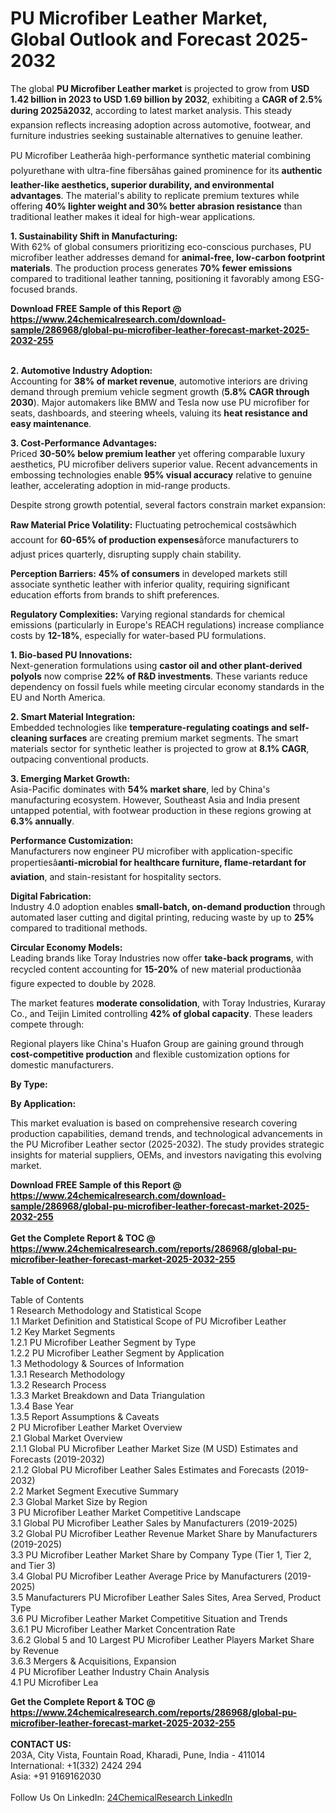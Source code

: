 <h1>PU Microfiber Leather Market, Global Outlook and Forecast 2025-2032</h1><p>The global <strong>PU Microfiber Leather market</strong> is projected to grow from <strong>USD 1.42 billion in 2023 to USD 1.69 billion by 2032</strong>, exhibiting a <strong>CAGR of 2.5% during 2025â2032</strong>, according to latest market analysis. This steady expansion reflects increasing adoption across automotive, footwear, and furniture industries seeking sustainable alternatives to genuine leather.</p><p>PU Microfiber Leatherâa high-performance synthetic material combining polyurethane with ultra-fine fibersâhas gained prominence for its <strong>authentic leather-like aesthetics, superior durability, and environmental advantages</strong>. The material's ability to replicate premium textures while offering <strong>40% lighter weight and 30% better abrasion resistance</strong> than traditional leather makes it ideal for high-wear applications.</p><p><strong>1. Sustainability Shift in Manufacturing:</strong><br>
With 62% of global consumers prioritizing eco-conscious purchases, PU microfiber leather addresses demand for <strong>animal-free, low-carbon footprint materials</strong>. The production process generates <strong>70% fewer emissions</strong> compared to traditional leather tanning, positioning it favorably among ESG-focused brands.</p><div><b>Download FREE Sample of this Report @ 
            <a href="https://www.24chemicalresearch.com/download-sample/286968/global-pu-microfiber-leather-forecast-market-2025-2032-255">
            https://www.24chemicalresearch.com/download-sample/286968/global-pu-microfiber-leather-forecast-market-2025-2032-255</a></b></div><br><p><strong>2. Automotive Industry Adoption:</strong><br>
Accounting for <strong>38% of market revenue</strong>, automotive interiors are driving demand through premium vehicle segment growth (<strong>5.8% CAGR through 2030</strong>). Major automakers like BMW and Tesla now use PU microfiber for seats, dashboards, and steering wheels, valuing its <strong>heat resistance and easy maintenance</strong>.</p><p><strong>3. Cost-Performance Advantages:</strong><br>
Priced <strong>30-50% below premium leather</strong> yet offering comparable luxury aesthetics, PU microfiber delivers superior value. Recent advancements in embossing technologies enable <strong>95% visual accuracy</strong> relative to genuine leather, accelerating adoption in mid-range products.</p><p>Despite strong growth potential, several factors constrain market expansion:</p><p><strong>Raw Material Price Volatility:</strong> Fluctuating petrochemical costsâwhich account for <strong>60-65% of production expenses</strong>âforce manufacturers to adjust prices quarterly, disrupting supply chain stability.</p><p><strong>Perception Barriers:</strong> <strong>45% of consumers</strong> in developed markets still associate synthetic leather with inferior quality, requiring significant education efforts from brands to shift preferences.</p><p><strong>Regulatory Complexities:</strong> Varying regional standards for chemical emissions (particularly in Europe's REACH regulations) increase compliance costs by <strong>12-18%</strong>, especially for water-based PU formulations.</p><p><strong>1. Bio-based PU Innovations:</strong><br>
Next-generation formulations using <strong>castor oil and other plant-derived polyols</strong> now comprise <strong>22% of R&amp;D investments</strong>. These variants reduce dependency on fossil fuels while meeting circular economy standards in the EU and North America.</p><p><strong>2. Smart Material Integration:</strong><br>
Embedded technologies like <strong>temperature-regulating coatings and self-cleaning surfaces</strong> are creating premium market segments. The smart materials sector for synthetic leather is projected to grow at <strong>8.1% CAGR</strong>, outpacing conventional products.</p><p><strong>3. Emerging Market Growth:</strong><br>
Asia-Pacific dominates with <strong>54% market share</strong>, led by China's manufacturing ecosystem. However, Southeast Asia and India present untapped potential, with footwear production in these regions growing at <strong>6.3% annually</strong>.</p><p><strong>Performance Customization:</strong><br>
	Manufacturers now engineer PU microfiber with application-specific propertiesâ<strong>anti-microbial for healthcare furniture, flame-retardant for aviation</strong>, and stain-resistant for hospitality sectors.</p><p><strong>Digital Fabrication:</strong><br>
	Industry 4.0 adoption enables <strong>small-batch, on-demand production</strong> through automated laser cutting and digital printing, reducing waste by up to <strong>25%</strong> compared to traditional methods.</p><p><strong>Circular Economy Models:</strong><br>
	Leading brands like Toray Industries now offer <strong>take-back programs</strong>, with recycled content accounting for <strong>15-20%</strong> of new material productionâa figure expected to double by 2028.</p><p>The market features <strong>moderate consolidation</strong>, with Toray Industries, Kuraray Co., and Teijin Limited controlling <strong>42% of global capacity</strong>. These leaders compete through:</p><p>Regional players like China's Huafon Group are gaining ground through <strong>cost-competitive production</strong> and flexible customization options for domestic manufacturers.</p><p><strong>By Type:</strong></p><p><strong>By Application:</strong></p><p>This market evaluation is based on comprehensive research covering production capabilities, demand trends, and technological advancements in the PU Microfiber Leather sector (2025-2032). The study provides strategic insights for material suppliers, OEMs, and investors navigating this evolving market.</p><div><b>Download FREE Sample of this Report @ 
            <a href="https://www.24chemicalresearch.com/download-sample/286968/global-pu-microfiber-leather-forecast-market-2025-2032-255">
            https://www.24chemicalresearch.com/download-sample/286968/global-pu-microfiber-leather-forecast-market-2025-2032-255</a></b></div><br><div><b>Get the Complete Report & TOC @ 
            <a href="https://www.24chemicalresearch.com/reports/286968/global-pu-microfiber-leather-forecast-market-2025-2032-255">
            https://www.24chemicalresearch.com/reports/286968/global-pu-microfiber-leather-forecast-market-2025-2032-255</a></b></div><br>
            <b>Table of Content:</b><p>Table of Contents<br />
1 Research Methodology and Statistical Scope<br />
1.1 Market Definition and Statistical Scope of PU Microfiber Leather<br />
1.2 Key Market Segments<br />
1.2.1 PU Microfiber Leather Segment by Type<br />
1.2.2 PU Microfiber Leather Segment by Application<br />
1.3 Methodology & Sources of Information<br />
1.3.1 Research Methodology<br />
1.3.2 Research Process<br />
1.3.3 Market Breakdown and Data Triangulation<br />
1.3.4 Base Year<br />
1.3.5 Report Assumptions & Caveats<br />
2 PU Microfiber Leather Market Overview<br />
2.1 Global Market Overview<br />
2.1.1 Global PU Microfiber Leather Market Size (M USD) Estimates and Forecasts (2019-2032)<br />
2.1.2 Global PU Microfiber Leather Sales Estimates and Forecasts (2019-2032)<br />
2.2 Market Segment Executive Summary<br />
2.3 Global Market Size by Region<br />
3 PU Microfiber Leather Market Competitive Landscape<br />
3.1 Global PU Microfiber Leather Sales by Manufacturers (2019-2025)<br />
3.2 Global PU Microfiber Leather Revenue Market Share by Manufacturers (2019-2025)<br />
3.3 PU Microfiber Leather Market Share by Company Type (Tier 1, Tier 2, and Tier 3)<br />
3.4 Global PU Microfiber Leather Average Price by Manufacturers (2019-2025)<br />
3.5 Manufacturers PU Microfiber Leather Sales Sites, Area Served, Product Type<br />
3.6 PU Microfiber Leather Market Competitive Situation and Trends<br />
3.6.1 PU Microfiber Leather Market Concentration Rate<br />
3.6.2 Global 5 and 10 Largest PU Microfiber Leather Players Market Share by Revenue<br />
3.6.3 Mergers & Acquisitions, Expansion<br />
4 PU Microfiber Leather Industry Chain Analysis<br />
4.1 PU Microfiber Lea</p><div><b>Get the Complete Report & TOC @ 
            <a href="https://www.24chemicalresearch.com/reports/286968/global-pu-microfiber-leather-forecast-market-2025-2032-255">
            https://www.24chemicalresearch.com/reports/286968/global-pu-microfiber-leather-forecast-market-2025-2032-255</a></b></div><br><b>CONTACT US:</b><br>
            203A, City Vista, Fountain Road, Kharadi, Pune, India - 411014<br>
            International: +1(332) 2424 294<br>
            Asia: +91 9169162030 <br><br>
            Follow Us On LinkedIn: <a href="https://www.linkedin.com/company/24chemicalresearch/">24ChemicalResearch LinkedIn</a>